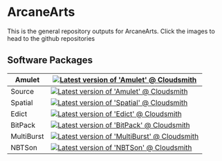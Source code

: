 # ArcaneArts
This is the general repository outputs for ArcaneArts. Click the images to head to the github repositories

## Software Packages

| Amulet     | [![Latest version of 'Amulet' @ Cloudsmith](https://api-prd.cloudsmith.io/v1/badges/version/arcane/archive/maven/Amulet/latest/a=noarch;xg=art.arcane/?render=true&show_latest=true)](https://github.com/ArcaneArts/Amulet)             |
|------------|-----------------------------------------------------------------------------------------------------------------------------------------------------------------------------------------------------------------------------------------|
| Source     | [![Latest version of 'Amulet' @ Cloudsmith](https://api-prd.cloudsmith.io/v1/badges/version/arcane/archive/maven/Source/latest/a=noarch;xg=art.arcane.source/?render=true&show_latest=true)](https://github.com/ArcaneArts/Source)      |
| Spatial    | [![Latest version of 'Spatial' @ Cloudsmith](https://api-prd.cloudsmith.io/v1/badges/version/arcane/archive/maven/Spatial/latest/a=noarch;xg=art.arcane/?render=true&show_latest=true)](https://github.com/ArcaneArts/Spatial)          |
| Edict      | [![Latest version of 'Edict' @ Cloudsmith](https://api-prd.cloudsmith.io/v1/badges/version/arcane/archive/maven/Edict/latest/a=noarch;xg=art.arcane/?render=true&show_latest=true)](https://github.com/ArcaneArts/Edict)                |
| BitPack    | [![Latest version of 'BitPack' @ Cloudsmith](https://api-prd.cloudsmith.io/v1/badges/version/arcane/archive/maven/BitPack/latest/a=noarch;xg=art.arcane/?render=true&show_latest=true)](https://github.com/ArcaneArts/BitPack)          |
| MultiBurst | [![Latest version of 'MultiBurst' @ Cloudsmith](https://api-prd.cloudsmith.io/v1/badges/version/arcane/archive/maven/MultiBurst/latest/a=noarch;xg=art.arcane/?render=true&show_latest=true)](https://github.com/ArcaneArts/MultiBurst) |
| NBTSon     | [![Latest version of 'NBTSon' @ Cloudsmith](https://api-prd.cloudsmith.io/v1/badges/version/arcane/archive/maven/NBTSon/latest/a=noarch;xg=art.arcane/?render=true&show_latest=true)](https://github.com/ArcaneArts/NBTSon)             |
                                                                                                                                      
